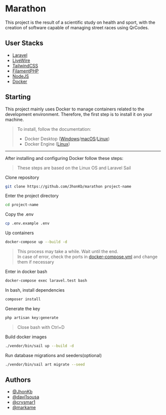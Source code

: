 
# Marathon

This project is the result of a scientific study on health and sport, with the creation of software capable of managing street races using QrCodes.

## User Stacks

- [Laravel](https://laravel.com/docs/11.x)
- [LiveWire](https://laravel-livewire.com/docs/2.x/quickstart)
- [TailwindCSS](https://tailwindcss.com/docs)
- [FilamentPHP](https://filamentphp.com/docs/3.x)
- [NodeJS](https://nodejs.org/docs/latest/api/)
- [Docker](https://docs.docker.com/)

## Starting

This project mainly uses Docker to manage containers related to the development environment. Therefore, the first step is to install it on your machine.

> To install, follow the documentation:<br>
> - Docker Desktop ([Windows](https://docs.docker.com/desktop/install/windows-install/)/[macOS](https://docs.docker.com/desktop/install/mac-install/)/[Linux](https://docs.docker.com/desktop/install/linux/))<br>
> - Docker Engine ([Linux](https://docs.docker.com/engine/install/))

---

After installing and configuring Docker follow these steps:

> These steps are based on the Linux OS and Laravel Sail

Clone repository
```bash
git clone https://github.com/JhonKb/marathon project-name
```

Enter the project directory
```bash
cd project-name
```

Copy the .env
```bash
cp .env.example .env
```

Up containers
```bash
docker-compose up --build -d
```
> This process may take a while. Wait until the end.<br>
> In case of error, check the ports in [docker-compose.yml](docker-compose.yml) and change them if necessary

Enter in docker bash
```bash
docker-compose exec laravel.test bash
```

In bash, install dependencies
```bash
composer install
```

Generate the key
```bash
php artisan key:generate
```
> Close bash with Ctrl+D

Build docker images
```bash
./vendor/bin/sail up --build -d
```

Run database migrations and seeders(optional)
```bash
./vendor/bin/sail art migrate --seed
```

## Authors

- [@JhonKb](https://www.github.com/JhonKb)
- [@davi1sousa](https://github.com/davi1sousa)
- [@crysmar1](https://github.com/crysmar1)
- [@markame](https://github.com/markame)
